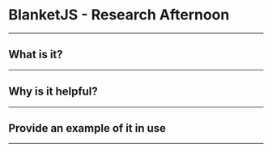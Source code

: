 # BlanketJS - Research Afternoon

---

## What is it?

---

## Why is it helpful?


---

## Provide an example of it in use

---

